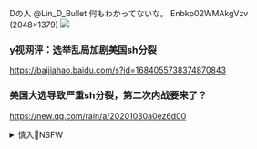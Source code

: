 Dの人
@Lin_D_Bullet
何もわかってないな。
Enbkp02WMAkgVzv (2048×1379)
<img src="https://pbs.twimg.com/media/Enbkp02WMAkgVzv?format=jpg&name=orig">

### y视网评：选举乱局加剧美国sh分裂
https://baijiahao.baidu.com/s?id=1684055738374870843

### 美国大选导致严重sh分裂，第二次内战要来了？
https://new.qq.com/rain/a/20201030a0ez6d00

<details><summary>慎入🔞NSFW</summary>

Not Safe For Work
<img src="https://upload.wikimedia.org/wikipedia/commons/thumb/d/d3/Biohazard_Symbol_Specification.png/210px-Biohazard_Symbol_Specification.png">

<details><summary><b>风险自理Use At Your Own Risk🈲</summary>

### 郭wg和班n如何推动新冠病毒起y阴谋论
https://cn.nytimes.com/business/20201120/covid-misinformation-china/

zgz府经常骚扰批评者的家人，以此作为惩罚。但时报在10月通过手机联系闫lm的母亲时，她说自己从未遭到逮b，

</details>
</details>
